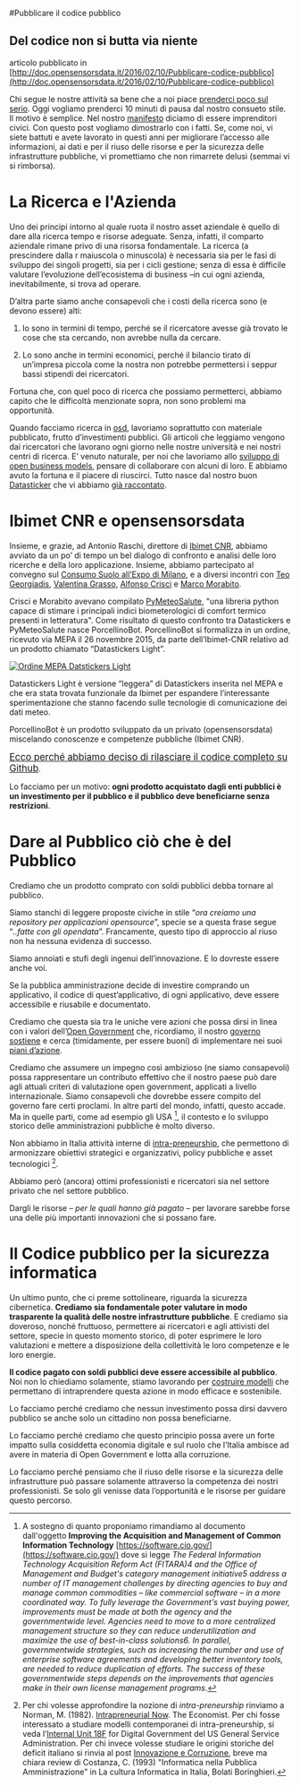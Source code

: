 #Pubblicare il codice pubblico

## Del codice non si butta via niente

articolo pubblicato in [http://doc.opensensorsdata.it/2016/02/10/Pubblicare-codice-pubblico](http://doc.opensensorsdata.it/2016/02/10/Pubblicare-codice-pubblico)

Chi segue le nostre attività sa bene che a noi piace [prenderci poco sul serio](http://doc.opensensorsdata.it/keynote/20151202-BTO-Winckelmann-Squallor/#/). Oggi vogliamo prenderci 10 minuti di pausa dal nostro consueto stile. Il motivo è semplice. Nel nostro [manifesto](http://www.opensensorsdata.it/#manifesto) diciamo di essere imprenditori civici. Con questo post vogliamo dimostrarlo con i fatti. Se, come noi, vi siete battuti e avete lavorato in questi anni per migliorare l’accesso alle informazioni, ai dati e per il riuso delle risorse e per la sicurezza delle infrastrutture pubbliche, vi promettiamo che non rimarrete delusi (semmai vi si rimborsa). 


# La Ricerca e l'Azienda

Uno dei principi intorno al quale ruota il nostro asset aziendale è quello di dare alla ricerca tempo e risorse adeguate. Senza, infatti, il comparto aziendale rimane privo di una risorsa fondamentale. La ricerca (a prescindere dalla r maiuscola o minuscola) è necessaria sia per le fasi di sviluppo dei singoli progetti, sia per i cicli gestione; senza di essa è difficile valutare l’evoluzione dell’ecosistema di business –in cui ogni azienda, inevitabilmente, si trova ad operare. 

D’altra parte siamo anche consapevoli che i costi della ricerca sono (e devono essere) alti:

1. lo sono in termini di tempo, perché se il ricercatore avesse già trovato le cose che sta cercando, non avrebbe nulla da cercare. 

2. Lo sono anche in termini economici, perché il bilancio tirato di un’impresa piccola come la nostra non potrebbe permettersi i seppur bassi stipendi dei ricercatori. 

Fortuna che, con quel poco di ricerca che possiamo permetterci, abbiamo capito che le difficoltà menzionate sopra, non sono problemi ma opportunità. 

Quando facciamo ricerca in [osd](http://opensensorsdata.it), lavoriamo soprattutto con materiale pubblicato, frutto d’investimenti pubblici. Gli articoli che leggiamo vengono dai ricercatori che lavorano ogni giorno nelle nostre università e nei nostri centri di ricerca. E’ venuto naturale, per noi che lavoriamo allo [sviluppo di open business models](http://www.masterplan.tools), pensare di collaborare con alcuni di loro. E abbiamo avuto la fortuna e il piacere di riuscirci. Tutto nasce dal nostro buon [Datasticker](http://www.opensensorsdata.it/#work) che vi abbiamo [già raccontato](https://medium.com/opensensorsdata-review/il-rendering-iconologico-dei-dati-preferibilmente-aperti-f06c6788443a#.4u1th33dk).

# Ibimet CNR e opensensorsdata

Insieme, e grazie, ad Antonio Raschi, direttore di [Ibimet CNR](http://www.ibimet.cnr.it/), abbiamo avviato da un po’ di tempo un bel dialogo di confronto e analisi delle loro ricerche e della loro applicazione. Insieme, abbiamo partecipato al convegno sul [Consumo Suolo all’Expo di Milano](https://www.expo.cnr.it/it/node/83), e a diversi incontri con [Teo Georgiadis](http://www.cnr.it/sitocnr/video_view.html?id_video=3540), [Valentina Grasso](http://www.fi.ibimet.cnr.it/staff/grasso-valentina), [Alfonso Crisci](http://www.fi.ibimet.cnr.it/staff/crisci-alfonso) e [Marco Morabito](http://www.fi.ibimet.cnr.it/staff/morabito-marco). 

Crisci e Morabito avevano compilato [PyMeteoSalute](https://github.com/alfcrisci/PyMeteoSalute), "una libreria python capace di stimare i principali indici biometerologici di comfort termico presenti in letteratura". Come risultato di questo confronto tra Datastickers e PyMeteoSalute nasce PorcellinoBot. PorcellinoBot si formalizza in un ordine, ricevuto via MEPA il 26 novembre 2015, da parte dell’Ibimet-CNR relativo ad un prodotto chiamato “Datastickers Light”. 

[![Ordine MEPA Datstickers Light](/public/images/datastickers_light.png)](/public/images/datastickers_light.png)

Datastickers Light è versione “leggera” di Datastickers inserita nel MEPA e che era stata trovata funzionale da Ibimet per espandere l’interessante sperimentazione che stanno facendo sulle tecnologie di comunicazione dei dati meteo. 

PorcellinoBot è un prodotto sviluppato da un privato (opensensorsdata) miscelando conoscenze e competenze pubbliche (Ibimet CNR). 

<big>[Ecco perché abbiamo deciso di rilasciare il codice completo su Github](https://github.com/opensensorsdata/PorcellinoBot)</big>. 

Lo facciamo per un motivo: **ogni prodotto acquistato dagli enti pubblici è un investimento per il pubblico e il pubblico deve beneficiarne senza restrizioni**. 


# Dare al Pubblico ciò che è del Pubblico

Crediamo che un prodotto comprato con soldi pubblici debba tornare al pubblico. 

Siamo stanchi di leggere proposte civiche in stile “*ora creiamo una repository per applicazioni opensource*”, specie se a questa frase segue “*..fatte con gli opendata*”. Francamente, questo tipo di approccio al riuso non ha nessuna evidenza di successo. 

Siamo annoiati e stufi degli ingenui dell’innovazione. E lo dovreste essere anche voi. 

Se la pubblica amministrazione decide di investire comprando un applicativo, il codice di quest’applicativo, di ogni applicativo, deve essere accessibile e riusabile e documentato.

Crediamo che questa sia tra le uniche vere azioni che possa dirsi in linea con i valori dell’[Open Government](http://www.opengovpartnership.org/) che, ricordiamo, il nostro [governo sostiene](http://www.opengovpartnership.org/country/italy) e cerca (timidamente, per essere buoni) di implementare nei suoi [piani d’azione](http://www.opengovpartnership.org/country/italy/action-plan). 

Crediamo che assumere un impegno così ambizioso (ne siamo consapevoli) possa rappresentare un contributo effettivo che il nostro paese può dare agli attuali criteri di valutazione open government, applicati a livello internazionale. Siamo consapevoli che dovrebbe essere compito del governo fare certi proclami. In altre parti del mondo, infatti, questo accade. Ma in quelle parti, come ad esempio gli USA [^1], il contesto e lo sviluppo storico delle amministrazioni pubbliche è molto diverso. 

Non abbiamo in Italia attività interne di [intra-preneurship](https://en.wikipedia.org/wiki/Intrapreneurship), che permettono di armonizzare obiettivi strategici e organizzativi, policy pubbliche e asset tecnologici [^2]. 

Abbiamo però (ancora) ottimi professionisti e ricercatori sia nel settore privato che nel settore pubblico. 

Dargli le risorse – *per le quali hanno già pagato* – per lavorare sarebbe forse una delle più importanti innovazioni che si possano fare. 

# Il Codice pubblico per la sicurezza informatica

Un ultimo punto, che ci preme sottolineare, riguarda la sicurezza cibernetica. 
**Crediamo sia fondamentale poter valutare in modo trasparente la qualità delle nostre infrastrutture pubbliche**. 
E crediamo sia doveroso, nonché fruttuoso, permettere ai ricercatori e agli attivisti del settore, specie in questo momento storico, di poter esprimere le loro valutazioni e mettere a disposizione della collettività le loro competenze e le loro energie. 

**Il codice pagato con soldi pubblici deve essere accessibile al pubblico**. Noi non lo chiediamo solamente, stiamo lavorando per [costruire modelli](masterplan-opensensorsdata.github.io) che permettano di intraprendere questa azione in modo efficace e sostenibile. 

Lo facciamo perché crediamo che nessun investimento possa dirsi davvero pubblico se anche solo un cittadino non possa beneficiarne. 

Lo facciamo perché crediamo che questo principio possa avere un forte impatto sulla cosiddetta economia digitale e sul ruolo che l’Italia ambisce ad avere in materia di Open Government e lotta alla corruzione. 

Lo facciamo perché pensiamo che il riuso delle risorse e la sicurezza delle infrastrutture può passare solamente attraverso la competenza dei nostri professionisti. Se solo gli venisse data l’opportunità e le risorse per guidare questo percorso.

[^1]: A sostegno di quanto proponiamo rimandiamo al documento dall'oggetto **Improving the Acquisition and Management of Common Information Technology** [https://software.cio.gov/](https://software.cio.gov/) dove si legge *The Federal Information Technology Acquisition Reform Act (FITARA)4 and the Office of Management and Budget's category management initiative5 address a number of IT management challenges by directing agencies to buy and manage common commodities – like commercial software – in a more coordinated way. To fully leverage the Government's vast buying power, improvements must be made at both the agency and the governmentwide level. Agencies need to move to a more centralized management structure so they can reduce underutilization and maximize the use of best-in-class solutions6. In parallel, governmentwide strategies, such as increasing the number and use of enterprise software agreements and developing better inventory tools, are needed to reduce duplication of efforts. The success of these governmentwide steps depends on the improvements that agencies make in their own license management programs.*

[^2]: Per chi volesse approfondire la nozione di *intra-preneurship* rinviamo a Norman, M. (1982). [Intrapreneurial Now](http://www.normanmacrae.com/intrapreneur.html). The Economist. Per chi fosse interessato a studiare modelli contemporanei di intra-preneurship, si veda l’[Internal Unit 18F](https://18f.gsa.gov/) for Digital Government del US General Service Administration. Per chi invece volesse studiare le origini storiche del deficit italiano si rinvia al post [Innovazione e Corruzione](https://thewoodenpeople.wordpress.com/2015/01/19/innovazione-e-corruzione/), breve ma chiara review di Costanza, C. (1993) "Informatica nella Pubblica Amministrazione" in La cultura Informatica in Italia, Bolati Boringhieri. 
